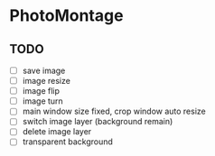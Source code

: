 # PhotoMontage
## TODO
- [ ] save image
- [ ] image resize
- [ ] image flip
- [ ] image turn
- [ ] main window size fixed, crop window auto resize
- [ ] switch image layer (background remain)
- [ ] delete image layer
- [ ] transparent background